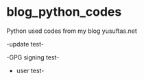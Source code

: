 # blog_python_codes
Python used codes from my blog yusuftas.net 

-update test-

-GPG signing test-

- user test-

